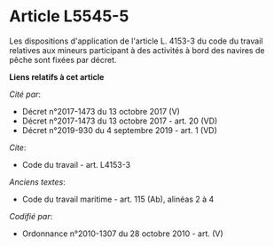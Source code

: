 # Article L5545-5

Les dispositions d'application de l'article L. 4153-3 du code du travail relatives aux mineurs participant à des activités à
bord des navires de pêche sont fixées par décret.

**Liens relatifs à cet article**

_Cité par_:

  - Décret n°2017-1473 du 13 octobre 2017 (V)
  - Décret n°2017-1473 du 13 octobre 2017 - art. 20 (VD)
  - Décret n°2019-930 du 4 septembre 2019 - art. 1 (VD)

_Cite_:

  - Code du travail - art. L4153-3

_Anciens textes_:

  - Code du travail maritime - art. 115 (Ab), alinéas 2 à 4

_Codifié par_:

  - Ordonnance n°2010-1307 du 28 octobre 2010 - art. (V)
